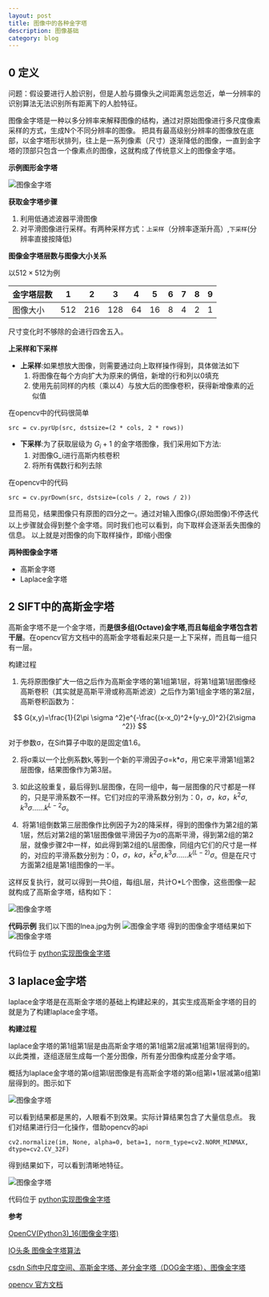 ```yaml
---
layout: post
title: 图像中的各种金字塔
description: 图像基础
category: blog
---
```


## 0 定义

问题：假设要进行人脸识别，但是人脸与摄像头之间距离忽远忽近，单一分辨率的识别算法无法识别所有距离下的人脸特征。

图像金字塔是一种以多分辨率来解释图像的结构，通过对原始图像进行多尺度像素采样的方式，生成N个不同分辨率的图像。
把具有最高级别分辨率的图像放在底部，以金字塔形状排列，往上是一系列像素（尺寸）逐渐降低的图像，一直到金字塔的顶部只包含一个像素点的图像，这就构成了传统意义上的图像金字塔。

**示例图形金字塔**


![图像金字塔](/images/blog/image_praid_example.png)

**获取金字塔步骤**

1. 利用低通滤波器平滑图像
2. 对平滑图像进行采样。有两种采样方式：`上采样`（分辨率逐渐升高）,`下采样`(分辨率直接按降低)


**图像金字塔层数与图像大小关系**

以$512\times512$为例

|金字塔层数|1|2|3|4|5|6|7|8|9|
|---|---|---|---|---|---|---|---|---|---|
|图像大小|512|216|128|64|16|8|4|2|1|

尺寸变化时不够除的会进行四舍五入。

**上采样和下采样**

+ **上采样**:如果想放大图像，则需要通过向上取样操作得到，具体做法如下
  1. 将图像在每个方向扩大为原来的俩倍，新增的行和列以0填充
  2. 使用先前同样的内核（乘以4）与放大后的图像卷积，获得新增像素的近似值
  
在opencv中的代码很简单
```
src = cv.pyrUp(src, dstsize=(2 * cols, 2 * rows))
```
  
+ **下采样**:为了获取层级为 $G_i+1$ 的金字塔图像，我们采用如下方法:
   1. 对图像G_i进行高斯内核卷积
   2. 将所有偶数行和列去除

在opencv中的代码
```
src = cv.pyrDown(src, dstsize=(cols / 2, rows / 2))
```
显而易见，结果图像只有原图的四分之一。通过对输入图像$G_i$(原始图像)不停迭代以上步骤就会得到整个金字塔。同时我们也可以看到，向下取样会逐渐丢失图像的信息。 以上就是对图像的向下取样操作，即缩小图像

**两种图像金字塔**

+ 高斯金字塔
+ Laplace金字塔


## 2 SIFT中的高斯金字塔

高斯金字塔不是一个金字塔，而**是很多组(Octave)金字塔,而且每组金字塔包含若干层**。在opencv官方文档中的高斯金字塔看起来只是一上下采样，而且每一组只有一层。

构建过程

1. 先将原图像扩大一倍之后作为高斯金字塔的第1组第1层，将第1组第1层图像经高斯卷积（其实就是高斯平滑或称高斯滤波）之后作为第1组金字塔的第2层，高斯卷积函数为：

$$
G(x,y)=\frac{1}{2\pi \sigma ^2}e^{-\frac{(x-x_0)^2+(y-y_0)^2}{2\sigma ^2}}
$$

对于参数σ，在Sift算子中取的是固定值1.6。

2. 将σ乘以一个比例系数k,等到一个新的平滑因子σ=k*σ，用它来平滑第1组第2层图像，结果图像作为第3层。

3. 如此这般重复，最后得到L层图像，在同一组中，每一层图像的尺寸都是一样的，只是平滑系数不一样。它们对应的平滑系数分别为：$0，σ，kσ，k^2σ,k^3σ……k^{L-2}σ$。

4.  将第1组倒数第三层图像作比例因子为2的降采样，得到的图像作为第2组的第1层，然后对第2组的第1层图像做平滑因子为σ的高斯平滑，得到第2组的第2层，就像步骤2中一样，如此得到第2组的L层图像，同组内它们的尺寸是一样的，对应的平滑系数分别为：$0，σ，kσ，k^2σ,k^3σ……k^{(L-2)}σ$。但是在尺寸方面第2组是第1组图像的一半。

这样反复执行，就可以得到一共O组，每组L层，共计O*L个图像，这些图像一起就构成了高斯金字塔，结构如下：


![图像金字塔](/images/blog/gauss_image_praid.jpg)

**代码示例**
我们以下图的lnea.jpg为例
![图像金字塔](/images/blog/lnea.jpg)
得到的图像金字塔结果如下
![图像金字塔](/images/blog/image_pyramid_result.png)


代码位于 [python实现图像金字塔](https://github.com/shartoo/BeADataScientist/blob/master/codes/4_4-image/image_pyramid.py)

## 3 laplace金字塔

laplace金字塔是在高斯金字塔的基础上构建起来的，其实生成高斯金字塔的目的就是为了构建laplace金字塔。

**构建过程**

laplace金字塔的第1组第1层是由高斯金字塔的第1组第2层减第1组第1层得到的。以此类推，逐组逐层生成每一个差分图像，所有差分图像构成差分金字塔。

概括为laplace金字塔的第o组第l层图像是有高斯金字塔的第o组第l+1层减第o组第l层得到的。图示如下

![图像金字塔](/images/blog/image_dog_result.png) 

可以看到结果都是黑的，人眼看不到效果。实际计算结果包含了大量信息点。
我们对结果进行归一化操作，借助opencv的api

```
cv2.normalize(im, None, alpha=0, beta=1, norm_type=cv2.NORM_MINMAX, dtype=cv2.CV_32F)
```
得到结果如下，可以看到清晰地特征。

![图像金字塔](/images/blog/image_dog_norm_result.png) 

代码位于 [python实现图像金字塔](https://github.com/shartoo/BeADataScientist/blob/master/codes/4_4-image/image_pyramid.py)




**参考**

[OpenCV(Python3)_16(图像金字塔)](https://blog.csdn.net/qq_27806947/article/details/80769339)

[IO头条 图像金字塔算法](http://www.10tiao.com/html/295/201609/2651988200/3.html)

[csdn Sift中尺度空间、高斯金字塔、差分金字塔（DOG金字塔）、图像金字塔](https://blog.csdn.net/dcrmg/article/details/52561656)

[opencv 官方文档](https://docs.opencv.org/3.4/d4/d1f/tutorial_pyramids.html)
